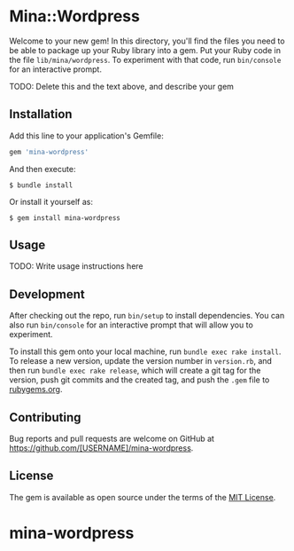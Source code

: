 # Mina::Wordpress

Welcome to your new gem! In this directory, you'll find the files you need to be able to package up your Ruby library into a gem. Put your Ruby code in the file `lib/mina/wordpress`. To experiment with that code, run `bin/console` for an interactive prompt.

TODO: Delete this and the text above, and describe your gem

## Installation

Add this line to your application's Gemfile:

```ruby
gem 'mina-wordpress'
```

And then execute:

    $ bundle install

Or install it yourself as:

    $ gem install mina-wordpress

## Usage

TODO: Write usage instructions here

## Development

After checking out the repo, run `bin/setup` to install dependencies. You can also run `bin/console` for an interactive prompt that will allow you to experiment.

To install this gem onto your local machine, run `bundle exec rake install`. To release a new version, update the version number in `version.rb`, and then run `bundle exec rake release`, which will create a git tag for the version, push git commits and the created tag, and push the `.gem` file to [rubygems.org](https://rubygems.org).

## Contributing

Bug reports and pull requests are welcome on GitHub at https://github.com/[USERNAME]/mina-wordpress.

## License

The gem is available as open source under the terms of the [MIT License](https://opensource.org/licenses/MIT).
# mina-wordpress
